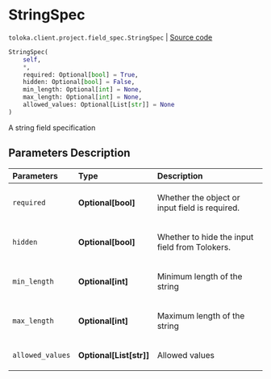 # StringSpec
`toloka.client.project.field_spec.StringSpec` | [Source code](https://github.com/Toloka/toloka-kit/blob/v1.1.2/src/client/project/field_spec.py#L72)

```python
StringSpec(
    self,
    *,
    required: Optional[bool] = True,
    hidden: Optional[bool] = False,
    min_length: Optional[int] = None,
    max_length: Optional[int] = None,
    allowed_values: Optional[List[str]] = None
)
```

A string field specification

## Parameters Description

| Parameters | Type | Description |
| :----------| :----| :-----------|
`required`|**Optional\[bool\]**|<p>Whether the object or input field is required.</p>
`hidden`|**Optional\[bool\]**|<p>Whether to hide the input field from Tolokers.</p>
`min_length`|**Optional\[int\]**|<p>Minimum length of the string</p>
`max_length`|**Optional\[int\]**|<p>Maximum length of the string</p>
`allowed_values`|**Optional\[List\[str\]\]**|<p>Allowed values</p>
